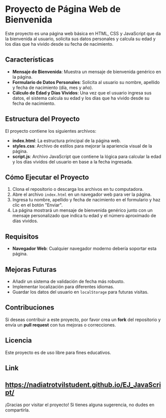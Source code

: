 # Proyecto de Página Web de Bienvenida

Este proyecto es una página web básica en HTML, CSS y JavaScript que da la bienvenida al usuario, solicita sus datos personales y calcula su edad y los días que ha vivido desde su fecha de nacimiento.

## Características

- **Mensaje de Bienvenida**: Muestra un mensaje de bienvenida genérico en la página.
- **Formulario de Datos Personales**: Solicita al usuario su nombre, apellido y fecha de nacimiento (día, mes y año).
- **Cálculo de Edad y Días Vividos**: Una vez que el usuario ingresa sus datos, el sistema calcula su edad y los días que ha vivido desde su fecha de nacimiento.

## Estructura del Proyecto

El proyecto contiene los siguientes archivos:

- **index.html**: La estructura principal de la página web.
- **styles.css**: Archivo de estilos para mejorar la apariencia visual de la página.
- **script.js**: Archivo JavaScript que contiene la lógica para calcular la edad y los días vividos del usuario en base a la fecha ingresada.

## Cómo Ejecutar el Proyecto

1. Clona el repositorio o descarga los archivos en tu computadora.
2. Abre el archivo `index.html` en un navegador web para ver la página.
3. Ingresa tu nombre, apellido y fecha de nacimiento en el formulario y haz clic en el botón "Enviar".
4. La página mostrará un mensaje de bienvenida genérico junto con un mensaje personalizado que indica tu edad y el número aproximado de días vividos.

## Requisitos

- **Navegador Web**: Cualquier navegador moderno debería soportar esta página.



## Mejoras Futuras

- Añadir un sistema de validación de fecha más robusto.
- Implementar localización para diferentes idiomas.
- Guardar los datos del usuario en `localStorage` para futuras visitas.

## Contribuciones

Si deseas contribuir a este proyecto, por favor crea un **fork** del repositorio y envía un **pull request** con tus mejoras o correcciones.

## Licencia

Este proyecto es de uso libre para fines educativos.
## Link
https://nadiatrotvilstudent.github.io/EJ_JavaScript/
---

¡Gracias por visitar el proyecto! Si tienes alguna sugerencia, no dudes en compartirla.
